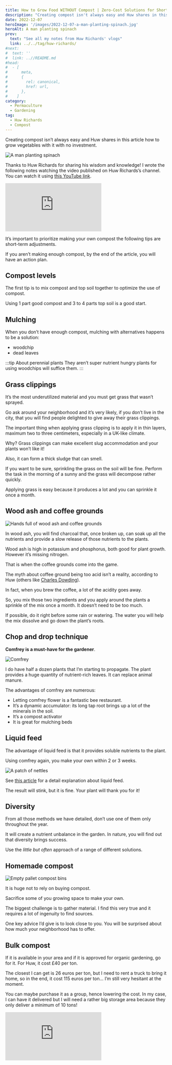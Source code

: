 ```yaml
---
title: How to Grow Food WITHOUT Compost | Zero-Cost Solutions for Short-Term Vegetable Gardening Success, by Huw Richards
description: "Creating compost isn't always easy and Huw shares in this article how to grow vegetables with it with no investment."
date: 2022-12-07
heroImage: '/images/2022-12-07-a-man-planting-spinach.jpg'
heroAlt: A man planting spinach
prev:
  text: "See all my notes from Huw Richards' vlogs"
  link: ../../tag/huw-richards/
#next:
#  text: ''
#  link: ..//README.md
#head:
#  - [
#      meta,
#      {
#        rel: canonical,
#        href: url,
#      },
#    ]
category:
  - Permaculture
  - Gardening
tag:
  - Huw Richards
  - Compost
---
```


Creating compost isn’t always easy and Huw shares in this article how to grow vegetables with it with no investment.

![A man planting spinach](./images/2022-12-07-a-man-planting-spinach.jpg 'Credits: image taken from Huw Richards’s vlog')

Thanks to Huw Richards for sharing his wisdom and knowledge!
I wrote the following notes watching the video published on Huw Richards’s channel.
You can watch it using [this YouTube link](https://www.youtube.com/watch?v=s7iu4xgSu1Y).

<!-- markdownlint-disable MD033 -->
<p class="newsletter-wrapper"><iframe class="newsletter-embed" src="https://thetooltip.substack.com/embed" frameborder="0" scrolling="no"></iframe></p>

It’s important to prioritize making your own compost the following tips are short-term adjustments.

If you aren’t making enough compost, by the end of the article, you will have an action plan.

## Compost levels

The first tip is to mix compost and top soil together to optimize the use of compost.

Using 1 part good compost and 3 to 4 parts top soil is a good start.

## Mulching

When you don’t have enough compost, mulching with alternatives happens to be a solution:

- woodchip
- dead leaves

:::tip About perennial plants
They aren’t super nutrient hungry plants for using woodchips will suffice them.
:::

## Grass clippings

It’s the most underutilized material and you must get grass that wasn’t sprayed.

Go ask around your neighborhood and it’s very likely, if you don’t live in the city, that you will find people delighted to give away their grass clippings.

The important thing when applying grass clipping is to apply it in thin layers, maximum two to three centimeters, especially in a UK-like climate.

Why? Grass clippings can make excellent slug accommodation and your plants won’t like it!

Also, it can form a thick sludge that can smell.

If you want to be sure, sprinkling the grass on the soil will be fine. Perform the task in the morning of a sunny and the grass will decompose rather quickly.

Applying grass is easy because it produces a lot and you can sprinkle it once a month.

## Wood ash and coffee grounds

![Hands full of wood ash and coffee grounds](./images/hands-full-of-wood-ash-and-coffee-grounds.jpg 'Wood ash and coffee grounds fit best on the compost bin, but you can also use them as is in the garden beds. Credits: image taken from Huw Richard’s vlog')

In wood ash, you will find charcoal that, once broken up, can soak up all the nutrients and provide a slow release of those nutrients to the plants.

Wood ash is high in potassium and phosphorus, both good for plant growth. However it’s missing nitrogen.

That is when the coffee grounds come into the game.

The myth about coffee ground being too acid isn’t a reality, according to Huw (others like [Charles Dowding](../../tag/charles-dowding/)).

In fact, when you brew the coffee, a lot of the acidity goes away.

So, you mix those two ingredients and you apply around the plants a sprinkle of the mix once a month. It doesn’t need to be too much.

If possible, do it right before some rain or watering. The water you will help the mix dissolve and go down the plant’s roots.

## Chop and drop technique

**Comfrey is a must-have for the gardener**.

![Comfrey](./images/comfrey.jpg 'Comfrey is easy to grow and propagate. Credits: image taken from Huw Richard’s vlog')

I do have half a dozen plants that I’m starting to propagate. The plant provides a huge quantity of nutrient-rich leaves. It can replace animal manure.

The advantages of comfrey are numerous:

- Letting comfrey flower is a fantastic bee restaurant.
- It’s a dynamic accumulator: its long tap root brings up a lot of the minerals in the soil.
- It’s a compost activator
- It is great for mulching beds

## Liquid feed

The advantage of liquid feed is that it provides soluble nutrients to the plant.

Using comfrey again, you make your own within 2 or 3 weeks.

![A patch of nettles](./images/a-patch-of-nettles.jpg 'Nettle make a good liquid feed. Credits: image taken from Huw Richard’s vlog')

See [this article](../2022-11-24-easy-low-cost-plant-feed-to-boost-crop-yields--health-huw-richards/README.md) for a detail explanation about liquid feed.

The result will stink, but it is fine. Your plant will thank you for it!

## Diversity

From all those methods we have detailed, don’t use one of them only throughout the year.

It will create a nutrient unbalance in the garden. In nature, you will find out that diversity brings success.

Use the _little but often_ approach of a range of different solutions.

## Homemade compost

![Empty pallet compost bins](./images/empty-pallet-compost-bins.jpg 'Making your own compost is the currency of the future. Credits: image taken from Huw Richard’s vlog')

It is huge not to rely on buying compost.

Sacrifice some of you growing space to make your own.

The biggest challenge is to gather material. I find this very true and it requires a lot of ingenuity to find sources.

One key advice I’d give is to look close to you. You will be surprised about how much your neighborhood has to offer.

## Bulk compost

If it is available in your area and if it is approved for organic gardening, go for it. For Huw, it cost £40 per ton.

The closest I can get is 26 euros per ton, but I need to rent a truck to bring it home, so in the end, it cost 115 euros per ton... I’m still very hesitant at the moment.

You can maybe purchase it as a group, hence lowering the cost.
In my case, I can have it delivered but I will need a rather big storage area because they only deliver a minimum of 10 tons!

<!-- markdownlint-disable MD033 -->
<p class="newsletter-wrapper"><iframe class="newsletter-embed" src="https://thetooltip.substack.com/embed" frameborder="0" scrolling="no"></iframe></p>
